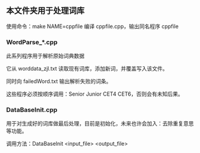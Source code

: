 ## 本文件夹用于处理词库

使用命令：make NAME=cppfile 编译 cppfile.cpp，输出同名程序 cppfile

### WordParse_*.cpp

此系列程序用于解析原始词典数据

它从 worddata_zjl.txt 读取现有词库，添加新词，并覆盖写入该文件。

同时向 failedWord.txt 输出解析失败的词条。

这些程序必须按顺序调用：Senior Junior CET4 CET6，否则会有未知后果。

### DataBaseInit.cpp

用于对生成好的词库做最后处理，目前是初始化，未来也许会加入：去除重复意思等功能。

调用方法：DataBaseInit \<input_file\> \<output_file\>
